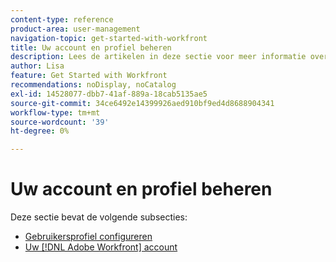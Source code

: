 ```yaml
---
content-type: reference
product-area: user-management
navigation-topic: get-started-with-workfront
title: Uw account en profiel beheren
description: Lees de artikelen in deze sectie voor meer informatie over het beheren van uw [!DNL Workfront] account en gebruikersprofiel.
author: Lisa
feature: Get Started with Workfront
recommendations: noDisplay, noCatalog
exl-id: 14528077-dbb7-41af-889a-18cab5135ae5
source-git-commit: 34ce6492e14399926aed910bf9ed4d8688904341
workflow-type: tm+mt
source-wordcount: '39'
ht-degree: 0%

---
```


# Uw account en profiel beheren

Deze sectie bevat de volgende subsecties:

* [Gebruikersprofiel configureren](../../workfront-basics/manage-your-account-and-profile/configuring-your-user-profile/configure-user-profile.md)
* [Uw [!DNL Adobe Workfront] account](../../workfront-basics/manage-your-account-and-profile/managing-your-workfront-account/manage-workfront-account.md)
